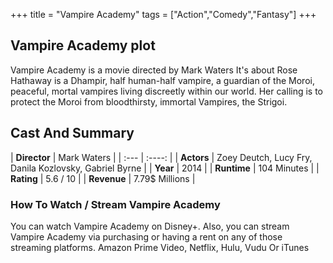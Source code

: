+++
title = "Vampire Academy"
tags = ["Action","Comedy","Fantasy"]
+++
## Vampire Academy plot
Vampire Academy is a movie directed by Mark Waters It's about Rose Hathaway is a Dhampir, half human-half vampire, a guardian of the Moroi, peaceful, mortal vampires living discreetly within our world. Her calling is to protect the Moroi from bloodthirsty, immortal Vampires, the Strigoi.
## Cast And Summary
| **Director**      | Mark Waters |
    | :---        |    :----:   |
    |  **Actors** | Zoey Deutch, Lucy Fry, Danila Kozlovsky, Gabriel Byrne |
    | **Year**   | 2014    |
    |  **Runtime** | 104 Minutes |
    |  **Rating** | 5.6 / 10 | 
    |  **Revenue** | 7.79$ Millions |
### How To Watch / Stream Vampire Academy
You can watch Vampire Academy on Disney+.
Also, you can stream Vampire Academy via purchasing or having a rent on any of those streaming platforms.
Amazon Prime Video, Netflix, Hulu, Vudu Or iTunes